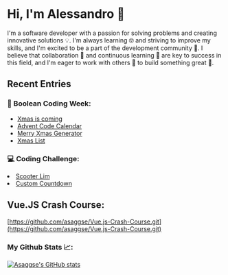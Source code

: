 <!-- ### Hi there 👋 -->

# Hi, I'm Alessandro 👋

<p>I'm a software developer with a passion for solving problems and creating innovative solutions 💡. I'm always learning 🤓 and striving to improve my skills, and I'm excited to be a part of the development community 🌟. I believe that collaboration 🤝 and continuous learning 🧠 are key to success in this field, and I'm eager to work with others 🤝 to build something great 🚀.</p>

<!--
## Skills

<ul>
  <li>💻️ html, css, js</li>
  <li>🌱 I’m currently learning react & vue</li>
</ul>
-->

## Recent Entries

<h3>🎄 Boolean Coding Week:</h3>
  <ul>
    <li><a href="https://github.com/asaggse/Xmas-is-coming.git" target="_blank">Xmas is coming</a></li>
    <li><a href="https://github.com/asaggse/Xmas-is-coming.git" target="_blank">Advent Code Calendar</a></li>
    <li><a href="https://github.com/asaggse/Merry-Xmas-Generator.git" target="_blank">Merry Xmas Generator</a></li>
    <li><a href="https://github.com/asaggse/Xmas-List.git" target="_blank">Xmas List</a></li>
  </ul>
  
<h3>💻️ Coding Challenge:</h3>
<li><a href="https://github.com/asaggse/Esercizio-Scooter-Lim.git" target="_blank">Scooter Lim</a></li>
<li><a href="https://github.com/asaggse/custom-countdown.git" target="_blank">Custom Countdown</a></li>

## Vue.JS Crash Course:

[https://github.com/asaggse/Vue.js-Crash-Course.git](https://github.com/asaggse/Vue.js-Crash-Course.git)

<h3>My Github Stats 📈:</h3>

[![Asaggse's GitHub stats](https://github-readme-stats.vercel.app/api?username=asaggse)](https://github.com/asaggse/github-readme-stats)

<!--
**asaggse/asaggse** is a ✨ _special_ ✨ repository because its `README.md` (this file) appears on your GitHub profile.

Here are some ideas to get you started:

- 🔭 I’m currently working on ...
- 🌱 I’m currently learning ...
- 👯 I’m looking to collaborate on ...
- 🤔 I’m looking for help with ...
- 💬 Ask me about ...
- 📫 How to reach me: ...
- 😄 Pronouns: ...
- ⚡ Fun fact: ...
-->
